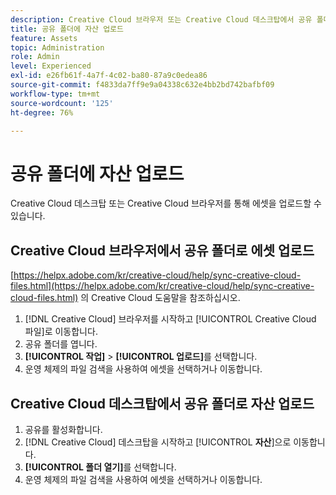 ```yaml
---
description: Creative Cloud 브라우저 또는 Creative Cloud 데스크탑에서 공유 폴더로 에셋을 업로드합니다.
title: 공유 폴더에 자산 업로드
feature: Assets
topic: Administration
role: Admin
level: Experienced
exl-id: e26fb61f-4a7f-4c02-ba80-87a9c0edea86
source-git-commit: f4833da7ff9e9a04338c632e4bb2bd742bafbf09
workflow-type: tm+mt
source-wordcount: '125'
ht-degree: 76%

---
```


# 공유 폴더에 자산 업로드

Creative Cloud 데스크탑 또는 Creative Cloud 브라우저를 통해 에셋을 업로드할 수 있습니다.

## Creative Cloud 브라우저에서 공유 폴더로 에셋 업로드

[https://helpx.adobe.com/kr/creative-cloud/help/sync-creative-cloud-files.html](https://helpx.adobe.com/kr/creative-cloud/help/sync-creative-cloud-files.html) 의 Creative Cloud 도움말을 참조하십시오.

1. [!DNL Creative Cloud] 브라우저를 시작하고 [!UICONTROL Creative Cloud 파일]로 이동합니다.
1. 공유 폴더를 엽니다.
1. **[!UICONTROL 작업]** > **[!UICONTROL 업로드]**&#x200B;를 선택합니다.
1. 운영 체제의 파일 검색을 사용하여 에셋을 선택하거나 이동합니다.

## Creative Cloud 데스크탑에서 공유 폴더로 자산 업로드

1. 공유를 활성화합니다.
1. [!DNL Creative Cloud] 데스크탑을 시작하고 [!UICONTROL **자산**]&#x200B;으로 이동합니다.
1. **[!UICONTROL 폴더 열기]**&#x200B;를 선택합니다.
1. 운영 체제의 파일 검색을 사용하여 에셋을 선택하거나 이동합니다.
